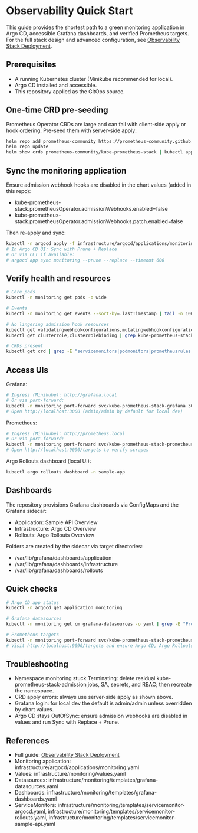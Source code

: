 # Observability Quick Start

This guide provides the shortest path to a green monitoring application in Argo CD, accessible Grafana dashboards, and verified Prometheus targets. For the full stack design and advanced configuration, see [Observability Stack Deployment](./observability-stack.md).

## Prerequisites

- A running Kubernetes cluster (Minikube recommended for local).
- Argo CD installed and accessible.
- This repository applied as the GitOps source.

## One-time CRD pre-seeding

Prometheus Operator CRDs are large and can fail with client-side apply or hook ordering. Pre-seed them with server-side apply:

```bash
helm repo add prometheus-community https://prometheus-community.github.io/helm-charts
helm repo update
helm show crds prometheus-community/kube-prometheus-stack | kubectl apply --server-side -f -
```

## Sync the monitoring application

Ensure admission webhook hooks are disabled in the chart values (added in this repo):

- kube-prometheus-stack.prometheusOperator.admissionWebhooks.enabled=false
- kube-prometheus-stack.prometheusOperator.admissionWebhooks.patch.enabled=false

Then re-apply and sync:

```bash
kubectl -n argocd apply -f infrastructure/argocd/applications/monitoring.yaml
# In Argo CD UI: Sync with Prune + Replace
# Or via CLI if available:
# argocd app sync monitoring --prune --replace --timeout 600
```

## Verify health and resources

```bash
# Core pods
kubectl -n monitoring get pods -o wide

# Events
kubectl -n monitoring get events --sort-by=.lastTimestamp | tail -n 100

# No lingering admission hook resources
kubectl get validatingwebhookconfigurations,mutatingwebhookconfigurations | grep kube-prometheus-stack || echo "No monitoring admission webhooks"
kubectl get clusterrole,clusterrolebinding | grep kube-prometheus-stack-admission || echo "No admission RBAC"

# CRDs present
kubectl get crd | grep -E "servicemonitors|podmonitors|prometheusrules|alertmanagers|probes"
```

## Access UIs

Grafana:

```bash
# Ingress (Minikube): http://grafana.local
# Or via port-forward:
kubectl -n monitoring port-forward svc/kube-prometheus-stack-grafana 3000:80
# Open http://localhost:3000 (admin/admin by default for local dev)
```

Prometheus:

```bash
# Ingress (Minikube): http://prometheus.local
# Or via port-forward:
kubectl -n monitoring port-forward svc/kube-prometheus-stack-prometheus 9090:9090
# Open http://localhost:9090/targets to verify scrapes
```

Argo Rollouts dashboard (local UI):

```bash
kubectl argo rollouts dashboard -n sample-app
```

## Dashboards

The repository provisions Grafana dashboards via ConfigMaps and the Grafana sidecar:

- Application: Sample API Overview
- Infrastructure: Argo CD Overview
- Rollouts: Argo Rollouts Overview

Folders are created by the sidecar via target directories:

- /var/lib/grafana/dashboards/application
- /var/lib/grafana/dashboards/infrastructure
- /var/lib/grafana/dashboards/rollouts

## Quick checks

```bash
# Argo CD app status
kubectl -n argocd get application monitoring

# Grafana datasources
kubectl -n monitoring get cm grafana-datasources -o yaml | grep -E "Prometheus|Alertmanager"

# Prometheus targets
kubectl -n monitoring port-forward svc/kube-prometheus-stack-prometheus 9090:9090
# Visit http://localhost:9090/targets and ensure Argo CD, Argo Rollouts, and Sample API targets are up
```

## Troubleshooting

- Namespace monitoring stuck Terminating: delete residual kube-prometheus-stack-admission jobs, SA, secrets, and RBAC; then recreate the namespace.
- CRD apply errors: always use server-side apply as shown above.
- Grafana login: for local dev the default is admin/admin unless overridden by chart values.
- Argo CD stays OutOfSync: ensure admission webhooks are disabled in values and run Sync with Replace + Prune.

## References

- Full guide: [Observability Stack Deployment](./observability-stack.md)
- Monitoring application: infrastructure/argocd/applications/monitoring.yaml
- Values: infrastructure/monitoring/values.yaml
- Datasources: infrastructure/monitoring/templates/grafana-datasources.yaml
- Dashboards: infrastructure/monitoring/templates/grafana-dashboards.yaml
- ServiceMonitors: infrastructure/monitoring/templates/servicemonitor-argocd.yaml, infrastructure/monitoring/templates/servicemonitor-rollouts.yaml, infrastructure/monitoring/templates/servicemonitor-sample-api.yaml
